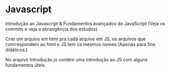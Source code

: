 # Javascript

Introdução ao Javascript
&
Fundamentos avançados do JavaScript
(Veja os commits e veja a abrangênçia dos estudos).

Criei um arquivo em html pra cada arquivo em JS, os arquivos que conrrespondem ao html e JS
tem os mesmos nomes.(Apenas para fins didáticos.)

No arquivo Introdução.js contém uma introdução ao JS com alguns fundamentos úteis.



